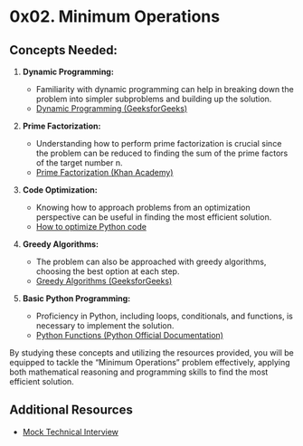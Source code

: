 # 0x02. Minimum Operations

## Concepts Needed:

1. <b>Dynamic Programming:</b>

    * Familiarity with dynamic programming can help in breaking down the problem into simpler subproblems and building up the solution.
    * [Dynamic Programming (GeeksforGeeks)](https://www.geeksforgeeks.org/dynamic-programming/)

2. <b>Prime Factorization:</b>

    * Understanding how to perform prime factorization is crucial since the problem can be reduced to finding the sum of the prime factors of the target number n.
    * [Prime Factorization (Khan Academy)](https://www.khanacademy.org/math/pre-algebra/pre-algebra-factors-multiples/pre-algebra-prime-factorization-prealg/v/prime-factorization)

3. <b>Code Optimization:</b>

    * Knowing how to approach problems from an optimization perspective can be useful in finding the most efficient solution.
    * [How to optimize Python code](https://stackify.com/how-to-optimize-python-code/)

4. <b>Greedy Algorithms:</b>

    * The problem can also be approached with greedy algorithms, choosing the best option at each step.
    * [Greedy Algorithms (GeeksforGeeks)](https://www.geeksforgeeks.org/greedy-algorithms/)

5. <b>Basic Python Programming:</b>

    * Proficiency in Python, including loops, conditionals, and functions, is necessary to implement the solution.
    * [Python Functions (Python Official Documentation)](https://docs.python.org/3/tutorial/controlflow.html#defining-functions)

By studying these concepts and utilizing the resources provided, you will be equipped to tackle the “Minimum Operations” problem effectively, applying both mathematical reasoning and programming skills to find the most efficient solution.

## Additional Resources
* [Mock Technical Interview](https://www.youtube.com/watch?feature=shared&v=h4i4kjwncoU)